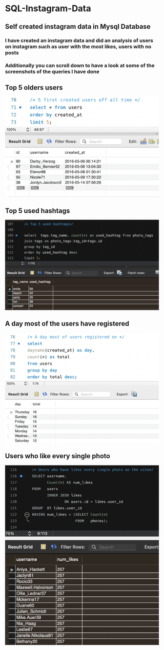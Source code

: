 # SQL-Instagram-Data 
## Self created instagram data in Mysql Database
### I have created an instagram data and did an analysis of users on instagram such as user with the most likes, users with no posts
### Additionally you can scroll down to have a look at some of the screenshots of the queries I have done

## Top 5 olders users
![Top 5 olders users](https://github.com/agajan1197/sql-instagram-data/blob/390b1e4cfae58b86364bd2c08d419ce77960d04d/Top%205%20olders%20users.png)

## Top 5 used hashtags
![Top 5 used hashtags](https://github.com/agajan1197/sql-instagram-data/blob/390b1e4cfae58b86364bd2c08d419ce77960d04d/Top%205%20used%20hashtags.png)
## A day most of the users have registered
![A day most of the users have resgistered](https://github.com/agajan1197/sql-instagram-data/blob/08c43be7bb6e121bf6f8277d531180f984c819b0/Top%20registered%20days.png)
## Users who like every single photo
![Users who like every single photo](https://github.com/agajan1197/sql-instagram-data/blob/b1688bfdb4515450f3d8941166ee35b1abbf534a/Users%20who%20like%20every%20single%20photo.png)
